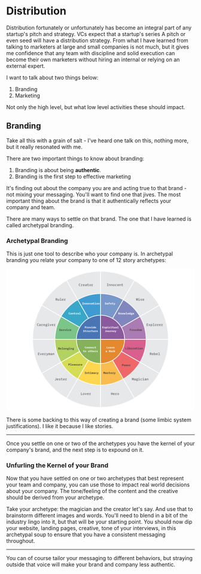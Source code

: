 # Distribution

Distribution fortunately or unfortunately has become an integral part of any startup's pitch and strategy. VCs expect that a startup's series A pitch or even seed will have a distribution strategy. From what I have learned from talking to marketers at large and small companies is not much, but it gives me confidence that any team with discipline and solid execution can become their own marketers without hiring an internal or relying on an external expert. 

I want to talk about two things below:

1. Branding
2. Marketing

Not only the high level, but what low level activities these should impact.

## Branding

Take all this with a grain of salt - I've heard one talk on this, nothing more, but it really resonated with me.

There are two important things to know about branding:

1. Branding is about being **authentic**. 
2. Branding is the first step to effective marketing

It's finding out about the company you are and acting true to that brand - not mixing your messaging. You'll want to find one that jives. The most important thing about the brand is that it authentically reflects your company and team.  

There are many ways to settle on that brand. The one that I have learned is called archetypal branding. 

### Archetypal Branding

This is just one tool to describe who your company is. In archetypal branding you relate your company to one of 12 story archetypes:

<img src="./assets/ab.png" />

There is some backing to this way of creating a brand (some limbic system justifications). I like it because I like stories.

---

Once you settle on one or two of the archetypes you have the kernel of your company's brand, and the next step is to expound on it.

### Unfurling the Kernel of your Brand

Now that you have settled on one or two archetypes that best represent your team and company, you can use those to impact real world decisions about your company. The tone/feeling of the content and the creative should be derived from your archetype.

Take your archetype: the magician and the creator let's say. And use that to brainstorm different images and words. You'll need to blend in a bit of the industry lingo into it, but that will be your starting point. You should now dip your website, landing pages, creative, tone of your interviews, in this archetypal soup to ensure that you have a consistent messaging throughout. 

---

You can of course tailor your messaging to different behaviors, but straying outside that voice will make your brand and company less authentic. 

